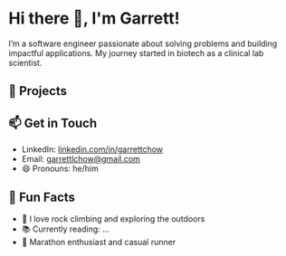# Hi there 👋, I'm Garrett!

I’m a software engineer passionate about solving problems and building impactful applications. My journey started in biotech as a clinical lab scientist.

## 🚧 Projects

## 📫 Get in Touch
- LinkedIn: [linkedin.com/in/garrettchow](https://linkedin.com/in/garrettchow)
- Email: [garrettlchow@gmail.com](mailto:garrettlchow@gmail.com)
- 😄 Pronouns: he/him
## 🎉 Fun Facts
- 🧗 I love rock climbing and exploring the outdoors
- 📚 Currently reading: ...
- 🏃 Marathon enthusiast and casual runner
